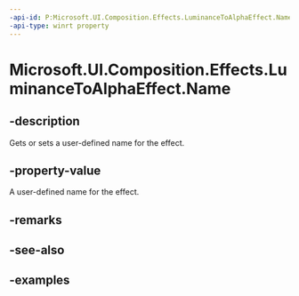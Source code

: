 ```yaml
---
-api-id: P:Microsoft.UI.Composition.Effects.LuminanceToAlphaEffect.Name
-api-type: winrt property
---
```


<!-- Property syntax.
public string Name { get;  set; }
-->

# Microsoft.UI.Composition.Effects.LuminanceToAlphaEffect.Name

## -description
Gets or sets a user-defined name for the effect.

## -property-value
A user-defined name for the effect.

## -remarks

## -see-also

## -examples

